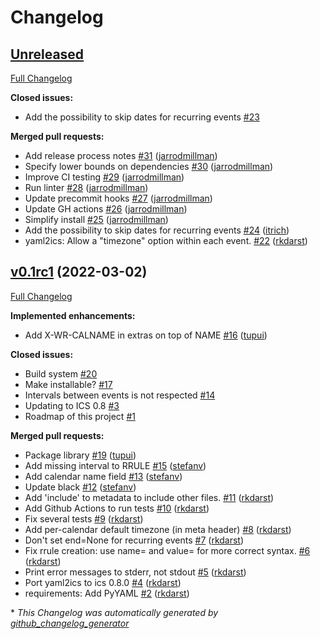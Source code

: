 # Changelog

## [Unreleased](https://github.com/scientific-python/yaml2ics/tree/HEAD)

[Full Changelog](https://github.com/scientific-python/yaml2ics/compare/v0.1rc1...HEAD)

**Closed issues:**

- Add the possibility to skip dates for recurring events [\#23](https://github.com/scientific-python/yaml2ics/issues/23)

**Merged pull requests:**

- Add release process notes [\#31](https://github.com/scientific-python/yaml2ics/pull/31) ([jarrodmillman](https://github.com/jarrodmillman))
- Specify lower bounds on dependencies [\#30](https://github.com/scientific-python/yaml2ics/pull/30) ([jarrodmillman](https://github.com/jarrodmillman))
- Improve CI testing [\#29](https://github.com/scientific-python/yaml2ics/pull/29) ([jarrodmillman](https://github.com/jarrodmillman))
- Run linter [\#28](https://github.com/scientific-python/yaml2ics/pull/28) ([jarrodmillman](https://github.com/jarrodmillman))
- Update precommit hooks [\#27](https://github.com/scientific-python/yaml2ics/pull/27) ([jarrodmillman](https://github.com/jarrodmillman))
- Update GH actions [\#26](https://github.com/scientific-python/yaml2ics/pull/26) ([jarrodmillman](https://github.com/jarrodmillman))
- Simplify install [\#25](https://github.com/scientific-python/yaml2ics/pull/25) ([jarrodmillman](https://github.com/jarrodmillman))
- Add the possibility to skip dates for recurring events [\#24](https://github.com/scientific-python/yaml2ics/pull/24) ([itrich](https://github.com/itrich))
- yaml2ics: Allow a "timezone" option within each event. [\#22](https://github.com/scientific-python/yaml2ics/pull/22) ([rkdarst](https://github.com/rkdarst))

## [v0.1rc1](https://github.com/scientific-python/yaml2ics/tree/v0.1rc1) (2022-03-02)

[Full Changelog](https://github.com/scientific-python/yaml2ics/compare/v0.0...v0.1rc1)

**Implemented enhancements:**

- Add X-WR-CALNAME in extras on top of NAME [\#16](https://github.com/scientific-python/yaml2ics/pull/16) ([tupui](https://github.com/tupui))

**Closed issues:**

- Build system [\#20](https://github.com/scientific-python/yaml2ics/issues/20)
- Make installable? [\#17](https://github.com/scientific-python/yaml2ics/issues/17)
- Intervals between events is not respected [\#14](https://github.com/scientific-python/yaml2ics/issues/14)
- Updating to ICS 0.8 [\#3](https://github.com/scientific-python/yaml2ics/issues/3)
- Roadmap of this project [\#1](https://github.com/scientific-python/yaml2ics/issues/1)

**Merged pull requests:**

- Package library [\#19](https://github.com/scientific-python/yaml2ics/pull/19) ([tupui](https://github.com/tupui))
- Add missing interval to RRULE [\#15](https://github.com/scientific-python/yaml2ics/pull/15) ([stefanv](https://github.com/stefanv))
- Add calendar name field [\#13](https://github.com/scientific-python/yaml2ics/pull/13) ([stefanv](https://github.com/stefanv))
- Update black [\#12](https://github.com/scientific-python/yaml2ics/pull/12) ([stefanv](https://github.com/stefanv))
- Add 'include' to metadata to include other files. [\#11](https://github.com/scientific-python/yaml2ics/pull/11) ([rkdarst](https://github.com/rkdarst))
- Add Github Actions to run tests [\#10](https://github.com/scientific-python/yaml2ics/pull/10) ([rkdarst](https://github.com/rkdarst))
- Fix several tests [\#9](https://github.com/scientific-python/yaml2ics/pull/9) ([rkdarst](https://github.com/rkdarst))
- Add per-calendar default timezone \(in meta header\) [\#8](https://github.com/scientific-python/yaml2ics/pull/8) ([rkdarst](https://github.com/rkdarst))
- Don't set end=None for recurring events [\#7](https://github.com/scientific-python/yaml2ics/pull/7) ([rkdarst](https://github.com/rkdarst))
- Fix rrule creation: use name= and value= for more correct syntax. [\#6](https://github.com/scientific-python/yaml2ics/pull/6) ([rkdarst](https://github.com/rkdarst))
- Print error messages to stderr, not stdout [\#5](https://github.com/scientific-python/yaml2ics/pull/5) ([rkdarst](https://github.com/rkdarst))
- Port yaml2ics to ics 0.8.0 [\#4](https://github.com/scientific-python/yaml2ics/pull/4) ([rkdarst](https://github.com/rkdarst))
- requirements: Add PyYAML [\#2](https://github.com/scientific-python/yaml2ics/pull/2) ([rkdarst](https://github.com/rkdarst))

\* _This Changelog was automatically generated by [github_changelog_generator](https://github.com/github-changelog-generator/github-changelog-generator)_
